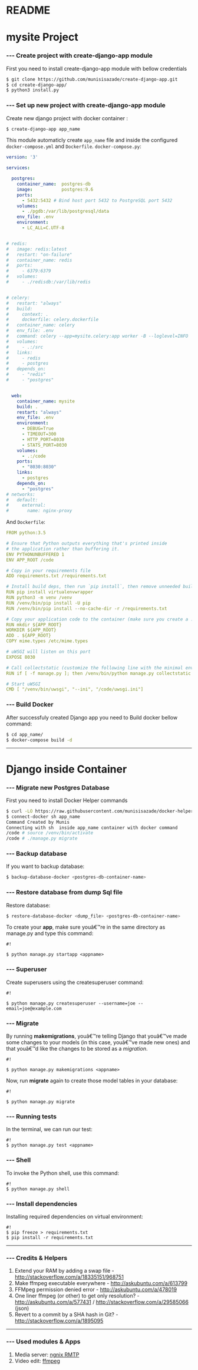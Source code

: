 # README #

# mysite Project #

### --- Create project with create-django-app module ###

First you need to install create-django-app module with bellow credentials
```sh
$ git clone https://github.com/munisisazade/create-django-app.git
$ cd create-django-app/
$ python3 install.py
```

### --- Set up new project with create-django-app module ###
Create new django project with docker container :
```sh
$ create-django-app app_name
```

This module automaticly create `app_name` file and inside the configured `docker-compose.yml` and `Dockerfile`. 
`docker-compose.py`:
```yaml
version: '3'

services:

  postgres:
    container_name:  postgres-db
    image:           postgres:9.6
    ports:
      - 5432:5432 # Bind host port 5432 to PostgreSQL port 5432
    volumes:
      - ./pgdb:/var/lib/postgresql/data
    env_file: .env
    environment:
      - LC_ALL=C.UTF-8


# redis:
#   image: redis:latest
#   restart: "on-failure"
#   container_name: redis
#   ports:
#     - 6379:6379
#   volumes:
#     - ./redisdb:/var/lib/redis


# celery:
#   restart: "always"
#   build:
#     context: .
#     dockerfile: celery.dockerfile
#   container_name: celery
#   env_file: .env
#   command: celery --app=mysite.celery:app worker -B --loglevel=INFO
#   volumes:
#     - .:/src
#   links:
#     - redis
#     - postgres
#   depends_on:
#     - "redis"
#     - "postgres"


  web:
    container_name: mysite
    build: .
    restart: "always"
    env_file: .env
    environment:
      - DEBUG=True
      - TIMEOUT=300
      - HTTP_PORT=8030
      - STATS_PORT=8030
    volumes:
      - .:/code
    ports:
      - "8030:8030"
    links:
      - postgres
    depends_on:
      - "postgres"
# networks:
#   default:
#     external:
#       name: nginx-proxy
```
And `Dockerfile`:
```yaml
FROM python:3.5

# Ensure that Python outputs everything that's printed inside
# the application rather than buffering it.
ENV PYTHONUNBUFFERED 1
ENV APP_ROOT /code

# Copy in your requirements file
ADD requirements.txt /requirements.txt

# Install build deps, then run `pip install`, then remove unneeded build deps all in a single step. Correct the path to your production requirements file, if needed.
RUN pip install virtualenvwrapper
RUN python3 -m venv /venv
RUN /venv/bin/pip install -U pip
RUN /venv/bin/pip install --no-cache-dir -r /requirements.txt

# Copy your application code to the container (make sure you create a .dockerignore file if any large files or directories should be excluded)
RUN mkdir ${APP_ROOT}
WORKDIR ${APP_ROOT}
ADD . ${APP_ROOT}
COPY mime.types /etc/mime.types

# uWSGI will listen on this port
EXPOSE 8030

# Call collectstatic (customize the following line with the minimal environment variables needed for manage.py to run):
RUN if [ -f manage.py ]; then /venv/bin/python manage.py collectstatic --noinput; fi

# Start uWSGI
CMD [ "/venv/bin/uwsgi", "--ini", "/code/uwsgi.ini"]

```

### --- Build Docker ###
After successfuly created Django app you need to Build docker bellow command:
```sh
$ cd app_name/
$ docker-compose build -d
```

----------------------------------------------------------------------------------------------------------------------------------------------------------------
# Django inside Container #


### --- Migrate new Postgres Database ###

First you need to install Docker Helper commands
```sh
$ curl -LO https://raw.githubusercontent.com/munisisazade/docker-helper-commands/master/install.sh && bash install.sh
$ connect-docker sh app_name
Command Created by Munis
Connecting with sh  inside app_name container with docker command
/code # source /venv/bin/activate
/code # ./manage.py migrate 
```

### --- Backup database ###

If you want to backup database:
```sh
$ backup-database-docker <postgres-db-container-name>
```

### --- Restore database from dump Sql file ###

Restore database: 
```sh 
$ restore-database-docker <dump_file> <postgres-db-container-name>
```
To create your **app**, make sure youâ€™re in the same directory as manage.py and type this command: 
```
#!

$ python manage.py startapp <appname>
```



### --- Superuser ###

Create superusers using the createsuperuser command:
```
#!

$ python manage.py createsuperuser --username=joe --email=joe@example.com
```



### --- Migrate ###

By running **makemigrations**, youâ€™re telling Django that youâ€™ve made some changes to your models (in this case, youâ€™ve made new ones) and that youâ€™d like the changes to be stored as a *migration*.


```
#!

$ python manage.py makemigrations <appname>
```

Now, run **migrate** again to create those model tables in your database:


```
#!

$ python manage.py migrate
```


### --- Running tests ###

In the terminal, we can run our test:
```
#!
$ python manage.py test <appname>
```






### --- Shell ###

To invoke the Python shell, use this command:
```
#!
$ python manage.py shell
```


### --- Install dependencies ###

Installing required dependencies on virtual environment:
```
#!
$ pip freeze > requirements.txt
$ pip install -r requirements.txt
```



----------------------------------------------------------------------------------------------------------------------------------------------------------------

### --- Credits & Helpers ###
1. Extend your RAM by adding a swap file - http://stackoverflow.com/a/18335151/968751
1. Make ffmpeg executable everywhere - http://askubuntu.com/a/613799
1. FFMpeg permission denied error - http://askubuntu.com/a/478019
1. One liner ffmpeg (or other) to get only resolution? - http://askubuntu.com/a/577431 / http://stackoverflow.com/a/29585066 (json)
1. Revert to a commit by a SHA hash in Git? - http://stackoverflow.com/a/1895095

----------------------------------------------------------------------------------------------------------------------------------------------------------------

### --- Used modules & Apps ###
1. Media server: [ngnix RMTP](https://github.com/arut/nginx-rtmp-module)
1. Video edit: [ffmpeg](https://trac.ffmpeg.org/wiki/CompilationGuide/Ubuntu)
